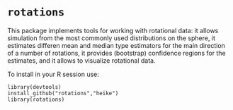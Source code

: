 `rotations`
========================================================

This package implements tools for working with rotational data: it allows simulation from the most commonly used distributions on the sphere, it estimates differen mean and median type estimators for the main direction of a number of rotations, it provides (bootstrap) confidence regions for the estimates, and it allows to visualize rotational data.

To install in your R session use:
```
library(devtools)
install_github("rotations","heike")
library(rotations)
```
